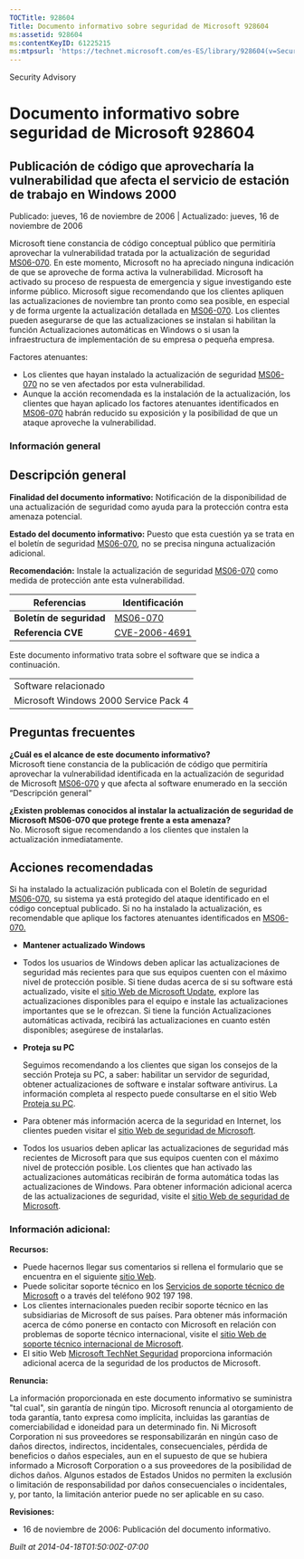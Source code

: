 ```yaml
---
TOCTitle: 928604
Title: Documento informativo sobre seguridad de Microsoft 928604
ms:assetid: 928604
ms:contentKeyID: 61225215
ms:mtpsurl: 'https://technet.microsoft.com/es-ES/library/928604(v=Security.10)'
---
```


Security Advisory

Documento informativo sobre seguridad de Microsoft 928604
=========================================================

Publicación de código que aprovecharía la vulnerabilidad que afecta el servicio de estación de trabajo en Windows 2000
----------------------------------------------------------------------------------------------------------------------

Publicado: jueves, 16 de noviembre de 2006 | Actualizado: jueves, 16 de noviembre de 2006

Microsoft tiene constancia de código conceptual público que permitiría aprovechar la vulnerabilidad tratada por la actualización de seguridad [MS06-070](http://www.microsoft.com/spain/technet/seguridad/boletines/ms06-070.mspx%20\t%20_blank). En este momento, Microsoft no ha apreciado ninguna indicación de que se aproveche de forma activa la vulnerabilidad. Microsoft ha activado su proceso de respuesta de emergencia y sigue investigando este informe público.
Microsoft sigue recomendando que los clientes apliquen las actualizaciones de noviembre tan pronto como sea posible, en especial y de forma urgente la actualización detallada en [MS06-070](http://www.microsoft.com/spain/technet/seguridad/boletines/ms06-070.mspx). Los clientes pueden asegurarse de que las actualizaciones se instalan si habilitan la función Actualizaciones automáticas en Windows o si usan la infraestructura de implementación de su empresa o pequeña empresa.

Factores atenuantes:

-   Los clientes que hayan instalado la actualización de seguridad [MS06-070](http://www.microsoft.com/spain/technet/seguridad/boletines/ms06-070.mspx) no se ven afectados por esta vulnerabilidad.
-   Aunque la acción recomendada es la instalación de la actualización, los clientes que hayan aplicado los factores atenuantes identificados en [MS06-070](http://www.microsoft.com/spain/technet/seguridad/boletines/ms06-070.mspx) habrán reducido su exposición y la posibilidad de que un ataque aproveche la vulnerabilidad.

### Información general

Descripción general
-------------------

**Finalidad del documento informativo:** Notificación de la disponibilidad de una actualización de seguridad como ayuda para la protección contra esta amenaza potencial.

**Estado del documento informativo:** Puesto que esta cuestión ya se trata en el boletín de seguridad [MS06-070](http://www.microsoft.com/spain/technet/seguridad/boletines/ms06-070.mspx), no se precisa ninguna actualización adicional.

**Recomendación:** Instale la actualización de seguridad [MS06-070](http://www.microsoft.com/spain/technet/seguridad/boletines/ms06-070.mspx) como medida de protección ante esta vulnerabilidad.

| Referencias              | Identificación                                                                                     |
|--------------------------|----------------------------------------------------------------------------------------------------|
| **Boletín de seguridad** | [MS06-070](http://www.microsoft.com/spain/technet/seguridad/boletines/ms06-070.mspx%20\t%20_blank) |
| **Referencia CVE**       | [CVE-2006-4691](http://www.cve.mitre.org/cgi-bin/cvename.cgi?name=cve-2006-4691)                   |

Este documento informativo trata sobre el software que se indica a continuación.

|                                       |
|---------------------------------------|
| Software relacionado                  |
| Microsoft Windows 2000 Service Pack 4 |

Preguntas frecuentes
--------------------

**¿Cuál es el alcance de este documento informativo?**  
Microsoft tiene constancia de la publicación de código que permitiría aprovechar la vulnerabilidad identificada en la actualización de seguridad de Microsoft [MS06-070](http://www.microsoft.com/spain/technet/seguridad/boletines/ms06-070.mspx) y que afecta al software enumerado en la sección “Descripción general”

**¿Existen problemas conocidos al instalar la actualización de seguridad de Microsoft MS06-070 que protege frente a esta amenaza?**  
No. Microsoft sigue recomendando a los clientes que instalen la actualización inmediatamente.

Acciones recomendadas
---------------------

Si ha instalado la actualización publicada con el Boletín de seguridad [MS06-070](http://technet.microsoft.com/security/bulletin/ms06-070), su sistema ya está protegido del ataque identificado en el código conceptual publicado. Si no ha instalado la actualización, es recomendable que aplique los factores atenuantes identificados en [MS06-070.](http://technet.microsoft.com/security/bulletin/ms06-070)

-   **Mantener actualizado Windows**
-   Todos los usuarios de Windows deben aplicar las actualizaciones de seguridad más recientes para que sus equipos cuenten con el máximo nivel de protección posible. Si tiene dudas acerca de si su software está actualizado, visite el [sitio Web de Microsoft Update](http://update.microsoft.com/microsoftupdate), explore las actualizaciones disponibles para el equipo e instale las actualizaciones importantes que se le ofrezcan. Si tiene la función Actualizaciones automáticas activada, recibirá las actualizaciones en cuanto estén disponibles; asegúrese de instalarlas.
-   **Proteja su PC**

    Seguimos recomendando a los clientes que sigan los consejos de la sección Proteja su PC, a saber: habilitar un servidor de seguridad, obtener actualizaciones de software e instalar software antivirus. La información completa al respecto puede consultarse en el sitio Web [Proteja su PC](http://www.microsoft.com/protect).

-   Para obtener más información acerca de la seguridad en Internet, los clientes pueden visitar el [sitio Web de seguridad de Microsoft](http://www.microsoft.com/security).
-   Todos los usuarios deben aplicar las actualizaciones de seguridad más recientes de Microsoft para que sus equipos cuenten con el máximo nivel de protección posible. Los clientes que han activado las actualizaciones automáticas recibirán de forma automática todas las actualizaciones de Windows. Para obtener información adicional acerca de las actualizaciones de seguridad, visite el [sitio Web de seguridad de Microsoft](http://www.microsoft.com/security).

### Información adicional:

**Recursos:**

-   Puede hacernos llegar sus comentarios si rellena el formulario que se encuentra en el siguiente [sitio Web](https://support.microsoft.com/common/survey.aspx?scid=sw;en;1257&amp;showpage=1&amp;ws=technet&amp;sd=tech).
-   Puede solicitar soporte técnico en los [Servicios de soporte técnico de Microsoft](http://support.microsoft.com/default.aspx?scid=fh;es-es;incidentsubmit) o a través del teléfono 902 197 198.
-   Los clientes internacionales pueden recibir soporte técnico en las subsidiarias de Microsoft de sus países. Para obtener más información acerca de cómo ponerse en contacto con Microsoft en relación con problemas de soporte técnico internacional, visite el [sitio Web de soporte técnico internacional de Microsoft](http://go.microsoft.com/fwlink/?linkid=21155).
-   El sitio Web [Microsoft TechNet Seguridad](http://www.microsoft.com/spain/technet/seguridad/default.mspx) proporciona información adicional acerca de la seguridad de los productos de Microsoft.

**Renuncia:**

La información proporcionada en este documento informativo se suministra "tal cual", sin garantía de ningún tipo. Microsoft renuncia al otorgamiento de toda garantía, tanto expresa como implícita, incluidas las garantías de comerciabilidad e idoneidad para un determinado fin. Ni Microsoft Corporation ni sus proveedores se responsabilizarán en ningún caso de daños directos, indirectos, incidentales, consecuenciales, pérdida de beneficios o daños especiales, aun en el supuesto de que se hubiera informado a Microsoft Corporation o a sus proveedores de la posibilidad de dichos daños. Algunos estados de Estados Unidos no permiten la exclusión o limitación de responsabilidad por daños consecuenciales o incidentales, y, por tanto, la limitación anterior puede no ser aplicable en su caso.

**Revisiones:**

-   16 de noviembre de 2006: Publicación del documento informativo.

*Built at 2014-04-18T01:50:00Z-07:00*
